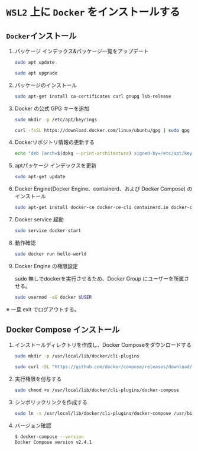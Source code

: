 # `WSL2` 上に `Docker` をインストールする

## `Docker`インストール

1. パッケージ インデックス&パッケージ一覧をアップデート

    ```sh
    sudo apt update
    ```
    ```sh
    sudo apt upgrade
    ```

2. パッケージのインストール

    ```sh
    sudo apt-get install ca-certificates curl gnupg lsb-release
    ```

3. Docker の公式 GPG キーを追加

    ```sh
    sudo mkdir -p /etc/apt/keyrings
    ```
    ```sh
    curl -fsSL https://download.docker.com/linux/ubuntu/gpg | sudo gpg --dearmor -o /etc/apt/keyrings/docker.gpg
    ```

4. Dockerリポジトリ情報の更新する

    ```sh
    echo "deb [arch=$(dpkg --print-architecture) signed-by=/etc/apt/keyrings/docker.gpg] https://download.docker.com/linux/ubuntu $(lsb_release -cs) stable" | sudo tee /etc/apt/sources.list.d/docker.list > /dev/null
    ```

5. aptパッケージ インデックスを更新

    ```sh
    sudo apt-get update
    ```

6. Docker Engine(Docker Engine、containerd、および Docker Compose) のインストール

    ```sh
    sudo apt-get install docker-ce docker-ce-cli containerd.io docker-compose-plugin
    ```

7. Docker service 起動

    ```sh
    sudo service docker start
    ```

8. 動作確認

    ```sh
    sudo docker run hello-world
    ```

9. Docker Engine の権限設定

    sudo 無しでdockerを実行させるため、Docker Group にユーザーを所属させる。

    ```sh
    sudo usermod -aG docker $USER
    ```

※ 一旦 exit でログアウトする。

## Docker Compose インストール

1. インストールディレクトリを作成し、Docker Composeをダウンロードする

    ```sh
    sudo mkdir -p /usr/local/lib/docker/cli-plugins
    ```

    ```sh
    sudo curl -SL "https://github.com/docker/compose/releases/download/v2.4.1/docker-compose-$(uname -s)-$(uname -m)" -o /usr/local/lib/docker/cli-plugins/docker-compose
    ```

2. 実行権限を付与する

    ```sh
    sudo chmod +x /usr/local/lib/docker/cli-plugins/docker-compose
    ```

3. シンボリックリンクを作成する

    ```sh
    sudo ln -s /usr/local/lib/docker/cli-plugins/docker-compose /usr/bin/docker-compose
    ```

4. バージョン確認

    ```sh
    $ docker-compose --version
    Docker Compose version v2.4.1
    ```
